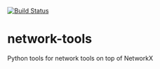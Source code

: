 [![Build Status](https://travis-ci.org/PhD-Dafne/network-tools.svg?branch=master)](https://travis-ci.org/PhD-Dafne/network-tools)

# network-tools
Python tools for network tools on top of NetworkX
